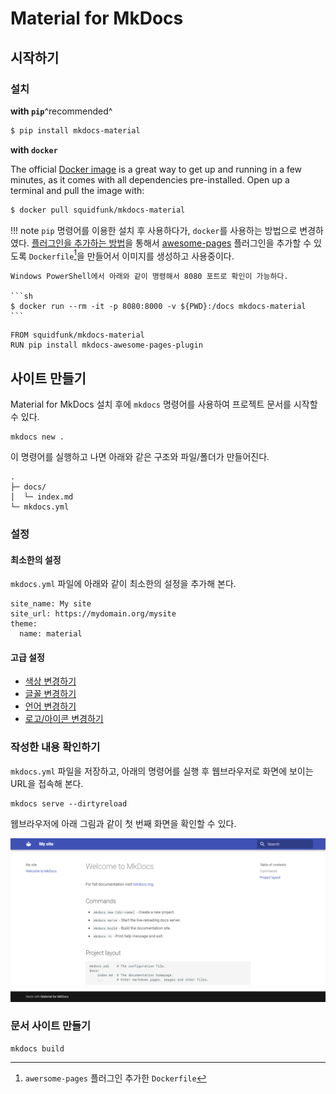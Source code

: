 # Material for MkDocs

## 시작하기

### 설치

**with `pip`**^recommended^

```sh
$ pip install mkdocs-material
```

**with `docker`**

The official [Docker image](https://hub.docker.com/r/squidfunk/mkdocs-material/) is a great way to get up and running in a few minutes, as it comes with all dependencies pre-installed. Open up a terminal and pull the image with:

```sh
$ docker pull squidfunk/mkdocs-material
```

!!! note
    `pip` 명령어를 이용한 설치 후 사용하다가, `docker`를 사용하는 방법으로 변경하였다.
    [플러그인을 추가하는 방법](https://squidfunk.github.io/mkdocs-material/getting-started/?h=docker#with-docker)을 통해서 [awesome-pages](https://github.com/lukasgeiter/mkdocs-awesome-pages-plugin) 플러그인을 추가할 수 있도록 `Dockerfile`[^1]을 만들어서 이미지를 생성하고 사용중이다.

    Windows PowerShell에서 아래와 같이 명령해서 8080 포트로 확인이 가능하다.
    
    ```sh
    $ docker run --rm -it -p 8080:8000 -v ${PWD}:/docs mkdocs-material
    ```

[^1]: `awersome-pages` 플러그인 추가한 `Dockerfile`
```title="Dockerfile"
FROM squidfunk/mkdocs-material
RUN pip install mkdocs-awesome-pages-plugin
```

## 사이트 만들기

Material for MkDocs 설치 후에 `mkdocs` 명령어를 사용하여 프로젝트 문서를 시작할 수 있다.

```
mkdocs new .
```

이 명령어를 실행하고 나면 아래와 같은 구조와 파일/폴더가 만들어진다.

```
.
├─ docs/
│  └─ index.md
└─ mkdocs.yml
```

### 설정

#### 최소한의 설정

`mkdocs.yml` 파일에 아래와 같이 최소한의 설정을 추가해 본다.

```
site_name: My site
site_url: https://mydomain.org/mysite
theme:
  name: material
```

#### 고급 설정

- [색상 변경하기](https://squidfunk.github.io/mkdocs-material/setup/changing-the-colors/)
- [글꼴 변경하기](https://squidfunk.github.io/mkdocs-material/setup/changing-the-fonts/)
- [언어 변경하기](https://squidfunk.github.io/mkdocs-material/setup/changing-the-language/)
- [로고/아이콘 변경하기](https://squidfunk.github.io/mkdocs-material/setup/changing-the-logo-and-icons/)

<!-- TODO: 고급 설정 추가하기 -->


### 작성한 내용 확인하기

`mkdocs.yml` 파일을 저장하고, 아래의 명령어를 실행 후 웹브라우저로 화면에 보이는 URL을 접속해 본다.

```
mkdocs serve --dirtyreload
```

웹브라우저에 아래 그림과 같이 첫 번째 화면을 확인할 수 있다.

![Material for MkDocs 첫 화면](imgs/material4mkdocs001.png)

### 문서 사이트 만들기

```
mkdocs build
```
